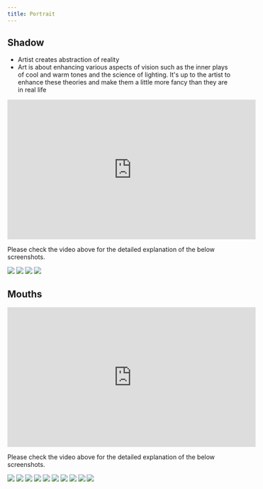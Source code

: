 ```yaml
---
title: Portrait
---
```


## Shadow

- Artist creates abstraction of reality
- Art is about enhancing various aspects of vision such as the inner plays of cool and warm tones and the science of lighting. It's up to the artist to enhance these theories and make them a little more fancy than they are in real life

<iframe width="560" height="315" src="https://www.youtube.com/embed/ZJkIaMECW6c?si=yy2QHsnVNP_UMwzM" title="YouTube video player" frameborder="0" allow="accelerometer; autoplay; clipboard-write; encrypted-media; gyroscope; picture-in-picture; web-share" allowfullscreen></iframe>

Please check the video above for the detailed explanation of the below screenshots.

![](/img/other/drawing/shadows-2-11.png)
![](/img/other/drawing/shadows-3-31.png)
![](/img/other/drawing/shadows-4-30.png)
![](/img/other/drawing/shadows-7-8.png)

## Mouths

<iframe width="560" height="315" src="https://www.youtube.com/embed/EdLBGJ4wjFA?si=drgcWWOwzI593g2g" title="YouTube video player" frameborder="0" allow="accelerometer; autoplay; clipboard-write; encrypted-media; gyroscope; picture-in-picture; web-share" allowfullscreen></iframe>

Please check the video above for the detailed explanation of the below screenshots.

![](/img/other/drawing/mouths-2-24.png)
![](/img/other/drawing/mouths-3-31.png)
![](/img/other/drawing/mouths-3-59.png)
![](/img/other/drawing/mouths-5-1.png)
![](/img/other/drawing/mouths-5-41.png)
![](/img/other/drawing/mouths-6-8.png)
![](/img/other/drawing/mouths-6-51.png)
![](/img/other/drawing/mouths-7-39.png)
![](/img/other/drawing/mouths-8-38.png)
![](/img/other/drawing/mouths-9-42.png)
